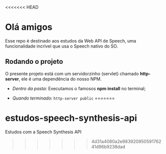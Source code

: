 <<<<<<< HEAD
# Olá amigos

Esse repo é destinado aos estudos da Web API de Speech, uma funcionalidade incrível que usa o Speech nativo do SO.

## Rodando o projeto

O presente projeto está com um servidorzinho (servlet) chamado **http-server**, ele é uma dependência do nosso NPM.

- *Dentro da pasta:* Executamos o famosos **npm install** no terminal;

- *Quando terminado:* ``` http-server public ```
=======
# estudos-speech-synthesis-api
Estudos com a Speech Synthesis API
>>>>>>> 4d31a4080a2e98392095059176241d96b9238dad
